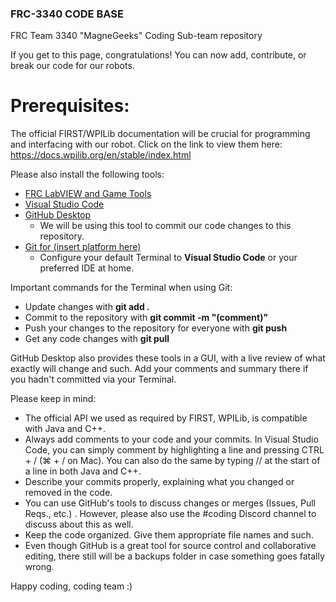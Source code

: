 ### FRC-3340 CODE BASE
FRC Team 3340 "MagneGeeks" Coding Sub-team repository


If you get to this page, congratulations! You can now add, contribute, or break our code for our robots. 

# Prerequisites:
The official FIRST/WPILib documentation will be crucial for programming and interfacing with our robot. Click on the link to view them here: https://docs.wpilib.org/en/stable/index.html

Please also install the following tools:
- [FRC LabVIEW and Game Tools](https://docs.wpilib.org/en/stable/docs/zero-to-robot/step-2/index.html)
- [Visual Studio Code](https://code.visualstudio.com/)
- [GitHub Desktop](https://desktop.github.com/)
    - We will be using this tool to commit our code changes to this repository.
- [Git for (insert platform here)](https://git-scm.com/downloads.)
    - Configure your default Terminal to **Visual Studio Code** or your preferred IDE at home.

Important commands for the Terminal when using Git:
- Update changes with **git add .**
- Commit to the repository with **git commit -m "(comment)"**
- Push your changes to the repository for everyone with **git push**
- Get any code changes with **git pull**

GitHub Desktop also provides these tools in a GUI, with a live review of what exactly will change and such. Add your comments and summary there if you hadn't committed via your Terminal.

Please keep in mind:
- The official API we used as required by FIRST, WPILib, is compatible with Java and C++.
- Always add comments to your code and your commits. In Visual Studio Code, you can simply comment by highlighting a line and pressing CTRL + / (⌘ + / on Mac). You can also do the same by typing // at the start of a line in both Java and C++.
- Describe your commits properly, explaining what you changed or removed in the code.
- You can use GitHub's tools to discuss changes or merges (Issues, Pull Reqs., etc.) . However, please also use the #coding Discord channel to discuss about this as well.
- Keep the code organized. Give them appropriate file names and such. 
- Even though GitHub is a great tool for source control and collaborative editing, there still will be a backups folder in case something goes fatally wrong.


Happy coding, coding team :)
